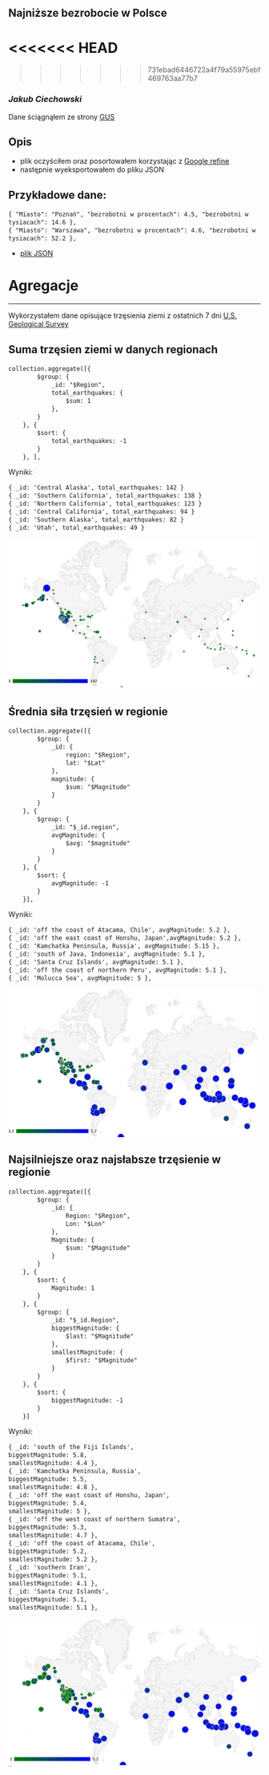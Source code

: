 ## Najniższe bezrobocie w Polsce
<<<<<<< HEAD
=======

>>>>>>> 731ebad6446722a4f79a55975ebf469763aa77b7
### *Jakub Ciechowski*

Dane ściągnąłem ze strony [GUS](http://www.stat.gov.pl/cps/rde/xbcr/gus/PW_bezrobotni_stopa_wg_powiat_01m_2013.xls)

## Opis
* plik oczyściłem oraz posortowałem korzystając z [Google refine](http://code.google.com/p/google-refine/)
* następnie wyeksportowałem do pliku JSON

## Przykładowe dane:
```
{ "Miasto": "Poznań", "bezrobotni w procentach": 4.5, "bezrobotni w tysiacach": 14.6 },
{ "Miasto": "Warszawa", "bezrobotni w procentach": 4.6, "bezrobotni w tysiacach": 52.2 },
```
* [plik JSON](/data/json/bezrobotni_jciechowski.json)

# Agregacje
----------------------------
Wykorzystałem dane opisujące trzęsienia ziemi z ostatnich 7 dni [U.S. Geological Survey](http://earthquake.usgs.gov/earthquakes/catalogs/eqs7day-M1.txt)

## Suma trzęsien ziemi w danych regionach

```
collection.aggregate([{
		$group: {
			_id: "$Region",
			total_earthquakes: {
				$sum: 1
			},
		}
	}, {
		$sort: {
			total_earthquakes: -1
		}
	}, ],
```
Wyniki:
```
{ _id: 'Central Alaska', total_earthquakes: 142 }
{ _id: 'Southern California', total_earthquakes: 138 }
{ _id: 'Northern California', total_earthquakes: 123 }
{ _id: 'Central California', total_earthquakes: 94 }
{ _id: 'Southern Alaska', total_earthquakes: 82 }
{ _id: 'Utah', total_earthquakes: 49 }
```
![](../images/jciechowski_aggr1.png)

## Średnia siła trzęsień w regionie

```
collection.aggregate([{
		$group: {
			_id: {
				region: "$Region",
				lat: "$Lat"
			},
			magnitude: {
				$sum: "$Magnitude"
			}
		}
	}, {
		$group: {
			_id: "$_id.region",
			avgMagnitude: {
				$avg: "$magnitude"
			}
		}
	}, {
		$sort: {
			avgMagnitude: -1
		}
	}],
```
Wyniki:
```
{ _id: 'off the coast of Atacama, Chile', avgMagnitude: 5.2 },
{ _id: 'off the east coast of Honshu, Japan',avgMagnitude: 5.2 },
{ _id: 'Kamchatka Peninsula, Russia', avgMagnitude: 5.15 },
{ _id: 'south of Java, Indonesia', avgMagnitude: 5.1 },
{ _id: 'Santa Cruz Islands', avgMagnitude: 5.1 },
{ _id: 'off the coast of northern Peru', avgMagnitude: 5.1 },
{ _id: 'Molucca Sea', avgMagnitude: 5 },
```
![](../images/jciechowski_aggr2.png)

## Najsilniejsze oraz najsłabsze trzęsienie w regionie
```
collection.aggregate([{
		$group: {
			_id: {
				Region: "$Region",
				Lon: "$Lon"
			},
			Magnitude: {
				$sum: "$Magnitude"
			}
		}
	}, {
		$sort: {
			Magnitude: 1
		}
	}, {
		$group: {
			_id: "$_id.Region",
			biggestMagnitude: {
				$last: "$Magnitude"
			},
			smallestMagnitude: {
				$first: "$Magnitude"
			}
		}
	}, {
		$sort: {
			biggestMagnitude: -1
		}
	}]
```
Wyniki:
```
{ _id: 'south of the Fiji Islands',
biggestMagnitude: 5.8,
smallestMagnitude: 4.4 },
{ _id: 'Kamchatka Peninsula, Russia',
biggestMagnitude: 5.5,
smallestMagnitude: 4.8 },
{ _id: 'off the east coast of Honshu, Japan',
biggestMagnitude: 5.4,
smallestMagnitude: 5 },
{ _id: 'off the west coast of northern Sumatra',
biggestMagnitude: 5.3,
smallestMagnitude: 4.7 },
{ _id: 'off the coast of Atacama, Chile',
biggestMagnitude: 5.2,
smallestMagnitude: 5.2 },
{ _id: 'southern Iran',
biggestMagnitude: 5.1,
smallestMagnitude: 4.1 },
{ _id: 'Santa Cruz Islands',
biggestMagnitude: 5.1,
smallestMagnitude: 5.1 },
```
![](../images/jciechowski_aggr3.png)


